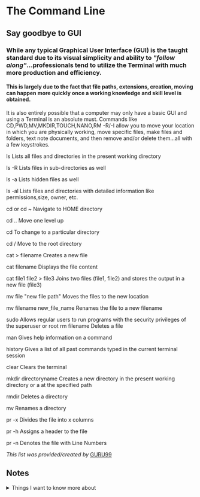 # The Command Line

## Say goodbye to GUI

### While any typical Graphical User Interface (GUI) is the taught standard due to its visual simplicity and ability to *"follow along"*...professionals tend to utilize the Terminal with much more production and efficiency.

#### This is largely due to the fact that file paths, extensions, creation, moving can happen more quickly once a working knowledge and skill level is obtained.

It is also entirely possible that a computer may only have a basic GUI and using a Terminal is an absolute must. Commands like CD,PWD,MV,MKDIR,TOUCH,NANO,RM -R/-I allow you to move your location in which you are physically working, move specific files, make files and folders, text note documents, and then remove and/or delete them...all with a few keystrokes.

ls	          Lists all files and directories in the present working directory

ls -R	        Lists files in sub-directories as well

ls -a	        Lists hidden files as well

ls -al	      Lists files and directories with detailed information like permissions,size, owner, etc.

cd or cd ~	  Navigate to HOME directory

cd ..	        Move one level up

cd	          To change to a particular directory

cd /	        Move to the root directory

cat >         filename	Creates a new file

cat filename	Displays the file content

cat file1 file2 > file3	    Joins two files (file1, file2) and stores the output in a new file (file3)

mv file "new file path"	    Moves the files to the new location

mv filename new_file_name	  Renames the file to a new filename

sudo	                      Allows regular users to run programs with the security privileges of the superuser or root
rm filename	Deletes a file

man	          Gives help information on a command

history	      Gives a list of all past commands typed in the current terminal session

clear	        Clears the terminal

mkdir         directoryname	Creates a new directory in the present working directory or a at the specified path

rmdir	        Deletes a directory

mv	          Renames a directory

pr -x	        Divides the file into x columns

pr -h	        Assigns a header to the file

pr -n	        Denotes the file with Line Numbers

*This list was provided/created by* [GURU99](https://www.guru99.com/linux-commands-cheat-sheet.html)


## Notes

<details>
<summary>Things I want to know more about</summary>
<br>  

Begin writing here...
  
</details>


